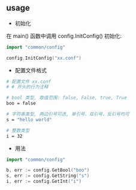 ## usage

- 初始化

在 main() 函数中调用 config.InitConfig() 初始化:
```go
import "common/config"

config.InitConfig("xx.conf")
```

- 配置文件格式
  
```bash
# 配置文件 xx.conf
# # 开头的行为注释

# bool 类型, 取值范围: false, False, true, True
boo = false

# 字符串类型, 两边引号可选, 单引号、双引号、反引号均可
s = "hello world"

# 整数类型
i = 32
```

- 用法

```go
import "common/config"

b, err := config.GetBool("boo")
s, err := config.GetString("s")
i, err := config.GetInt("i")
```
